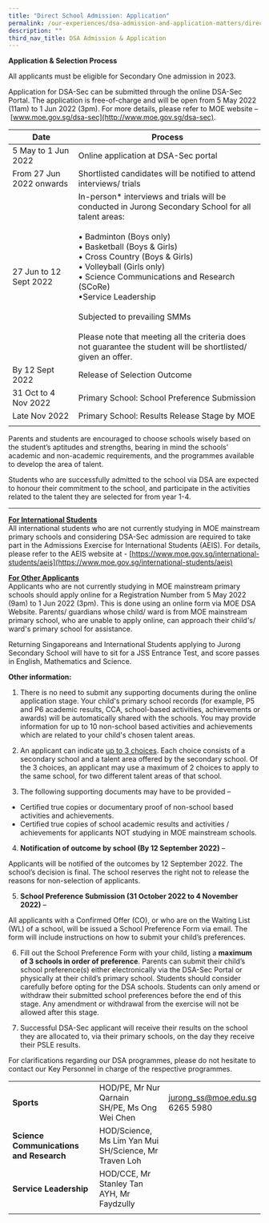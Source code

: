 ```yaml
---
title: "Direct School Admission: Application"
permalink: /our-experiences/dsa-admission-and-application-matters/direct-school-admission-application/
description: ""
third_nav_title: DSA Admission & Application
---
```

**Application & Selection Process**

All applicants must be eligible for Secondary One admission in 2023.

Application for DSA-Sec can be submitted through the online DSA-Sec Portal. The application is free-of-charge and will be open from 5 May 2022 (11am) to 1 Jun 2022 (3pm). For more details, please refer to MOE website – [www.moe.gov.sg/dsa-sec](http://www.moe.gov.sg/dsa-sec).

| Date | Process |
|---|---|
| 5 May to 1 Jun 2022 | Online application at DSA-Sec portal |
| From 27 Jun 2022 onwards | Shortlisted candidates will be notified to attend interviews/ trials |
| 27 Jun to 12 Sept 2022 | In-person* interviews and trials will be conducted in Jurong Secondary School for all talent areas:<br><br>• Badminton (Boys only)<br>• Basketball (Boys & Girls)<br>• Cross Country (Boys & Girls)<br>• Volleyball (Girls only)<br>• Science Communications and Research (SCoRe)<br>•Service Leadership<br><br>Subjected to prevailing SMMs<br><br>Please note that meeting all the criteria does not guarantee the student will be shortlisted/ given an offer. |
| By 12 Sept 2022 | Release of Selection Outcome |
| 31 Oct to 4 Nov 2022 | Primary School: School Preference Submission |
| Late Nov 2022 | Primary School: Results Release Stage by MOE |
| | |

Parents and students are encouraged to choose schools wisely based on the student’s aptitudes and strengths, bearing in mind the schools’ academic and non-academic requirements, and the programmes available to develop the area of talent.

Students who are successfully admitted to the school via DSA are expected to honour their commitment to the school, and participate in the activities related to the talent they are selected for from year 1-4.

-----

<u><strong> For International Students </strong></u><br>
All international students who are not currently studying in MOE mainstream primary schools and considering DSA-Sec admission are required to take part in the Admissions Exercise for International Students (AEIS). For details, please refer to the AEIS website at - [https://www.moe.gov.sg/international-students/aeis](https://www.moe.gov.sg/international-students/aeis)

<u><strong> For Other Applicants </strong></u><br>
Applicants who are not currently studying in MOE mainstream primary schools should apply online for a Registration Number from 5 May 2022 (9am) to 1 Jun 2022 (3pm). This is done using an online form via MOE DSA Website. Parents/ guardians whose child/ ward is from MOE mainstream primary school, who are unable to apply online, can approach their child's/ ward's primary school for assistance.

Returning Singaporeans and International Students applying to Jurong Secondary School will have to sit for a JSS Entrance Test, and score passes in English, Mathematics and Science.

**Other information:**

1.  There is no need to submit any supporting documents during the online application stage. Your child's primary school records (for example, P5 and P6 academic results, CCA, school-based activities, achievements or awards) will be automatically shared with the schools. You may provide information for up to 10 non-school based activities and achievements which are related to your child's chosen talent areas.

2.  An applicant can indicate <u>up to 3 choices</u>. Each choice consists of a secondary school and a talent area offered by the secondary school. Of the 3 choices, an applicant may use a maximum of 2 choices to apply to the same school, for two different talent areas of that school.

3.  The following supporting documents may have to be provided –

*   Certified true copies or documentary proof of non-school based activities and achievements.
*   Certified true copies of school academic results and activities / achievements for applicants NOT studying in MOE mainstream schools.

4.  **Notification of outcome by school (By 12 September 2022)** –

Applicants will be notified of the outcomes by 12 September 2022. The school’s decision is final. The school reserves the right not to release the reasons for non-selection of applicants.

5.  **School Preference Submission (31 October 2022 to 4 November 2022)** –

All applicants with a Confirmed Offer (CO), or who are on the Waiting List (WL) of a school, will be issued a School Preference Form via email. The form will include instructions on how to submit your child’s preferences.

6.  Fill out the School Preference Form with your child, listing a **maximum of 3 schools in order of preference**. Parents can submit their child’s school preference(s) either electronically via the DSA-Sec Portal or physically at their child’s primary school. Students should consider carefully before opting for the DSA schools. Students can only amend or withdraw their submitted school preferences before the end of this stage. Any amendment or withdrawal from the exercise will not be allowed after this stage.

7.  Successful DSA-Sec applicant will receive their results on the school they are allocated to, via their primary schools, on the day they receive their PSLE results.

For clarifications regarding our DSA programmes, please do not hesitate to contact our Key Personnel in charge of the respective programmes.

|  |  |  |
|---|---|---|
| **Sports** | HOD/PE, Mr Nur Qarnain<br>SH/PE, Ms Ong Wei Chen | jurong_ss@moe.edu.sg<br>6265 5980 |
| **Science Communications and Research** | HOD/Science, Ms Lim Yan Mui<br>SH/Science, Mr Traven Loh |  |
| **Service Leadership** | HOD/CCE, Mr Stanley Tan<br>AYH, Mr Faydzully |  |
| | |